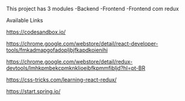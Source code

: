 This project has 3 modules
  -Backend
  -Frontend
  -Frontend com redux


Available Links

https://codesandbox.io/ 

https://chrome.google.com/webstore/detail/react-developer-tools/fmkadmapgofadopljbjfkapdkoienihi

https://chrome.google.com/webstore/detail/redux-devtools/lmhkpmbekcpmknklioeibfkpmmfibljd?hl=pt-BR

https://css-tricks.com/learning-react-redux/

https://start.spring.io/
